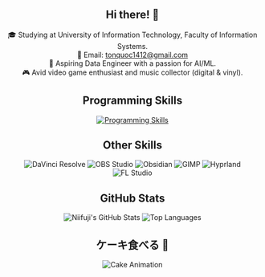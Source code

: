 <div align="center">
  <h2>Hi there! 👋</h2>
  <p>
    🎓 Studying at University of Information Technology, Faculty of Information Systems.<br>
    📧 Email: <a href="mailto:tonquoc1412@gmail.com">tonquoc1412@gmail.com</a><br>
    🚀 Aspiring Data Engineer with a passion for AI/ML.<br>
    🎮 Avid video game enthusiast and music collector (digital & vinyl).
  </p>
</div>



<div align="center">
  <h2>Programming Skills</h2>
  <p align="center">
    <a href="https://skillicons.dev">
      <img src="https://skillicons.dev/icons?i=cpp,python,pycharm,git,tensorflow,docker,postgres,linux,neovim" alt="Programming Skills"/>
    </a>
  </p>
</div>


<div align="center">
  <h2>Other Skills</h2>
  <p>
    <img alt="DaVinci Resolve" src="https://img.shields.io/badge/DaVinci%20Resolve-233A51.svg?style=for-the-badge&logo=DaVinci-Resolve&logoColor=white"/>
    <img alt="OBS Studio" src="https://img.shields.io/badge/OBS%20Studio-302E31.svg?style=for-the-badge&logo=OBS-Studio&logoColor=white"/>
    <img alt="Obsidian" src="https://img.shields.io/badge/Obsidian-7C3AED.svg?style=for-the-badge&logo=Obsidian&logoColor=white"/>
    <img alt="GIMP" src="https://img.shields.io/badge/GIMP-5C5543.svg?style=for-the-badge&logo=GIMP&logoColor=white"/>
    <img alt="Hyprland" src="https://img.shields.io/badge/Hyprland-58E1FF.svg?style=for-the-badge&logo=Hyprland&logoColor=black"/>
    <img alt="FL Studio" src="https://ziadoua.github.io/m3-Markdown-Badges/badges/FLStudio/flstudio1.svg"/>
  </p>
</div>


<div align="center">
  <h2>GitHub Stats</h2>
  <p>
    <img src="https://github-readme-stats.vercel.app/api?username=Niifuji&theme=default&show_icons=true&hide_border=true&count_private=true" alt="Niifuji's GitHub Stats" />
    <img src="https://github-readme-stats.vercel.app/api/top-langs/?username=Niifuji&theme=default&show_icons=true&hide_border=true&layout=compact" alt="Top Languages" />
  </p>
</div>



<div align="center">
  <h2>ケーキ食べる 🍰</h2>
  <img src="output.gif" alt="Cake Animation" />
</div>
